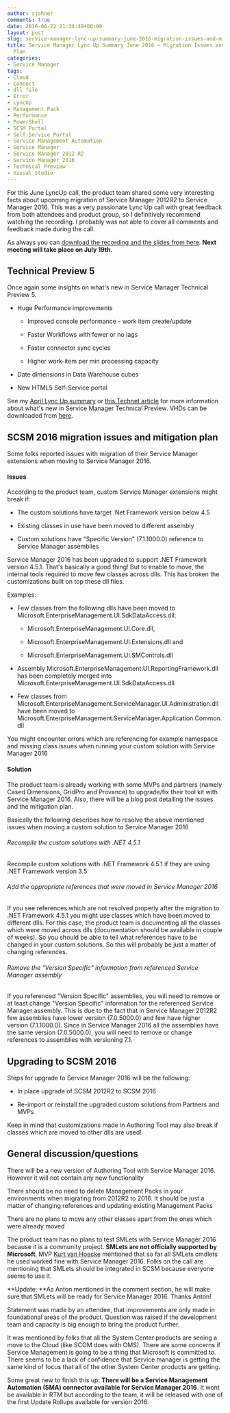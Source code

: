 ```yaml
---
author: sjohner
comments: true
date: 2016-06-22 21:34:49+00:00
layout: post
slug: service-manager-lync-up-summary-june-2016-migration-issues-and-mitigation-plan
title: Service Manager Lync Up Summary June 2016 – Migration Issues and Mitigation
  Plan
categories:
- Service Manager
tags:
- Cloud
- Connect
- dll file
- Error
- LyncUp
- Management Pack
- Performance
- PowerShell
- SCSM Portal
- Self-Service Portal
- Service Management Automation
- Service Manager
- Service Manager 2012 R2
- Service Manager 2016
- Technical Preview
- Visual Studio
---
```


For this June LyncUp call, the product team shared some very interesting facts about upcoming migration of Service Manager 2012R2 to Service Manager 2016. This was a very passionate Lync Up call with great feedback from both attendees and product group, so I definitively recommend watching the recording. I probably was not able to cover all comments and feedback made during the call.

As always you can [download the recording and the slides from here](http://1drv.ms/1r5Czkf). **Next meeting will take place on July 19th.**


## Technical Preview 5


Once again some insights on what's new in Service Manager Technical Preview 5.



 	
  * Huge Performance improvements

 	
    * Improved console performance - work item create/update

 	
    * Faster Workflows with fewer or no lags

 	
    * Faster connector sync cycles

 	
    * Higher work-item per min processing capacity




 	
  * Date dimensions in Data Warehouse cubes

 	
  * New HTML5 Self-Service portal


See my [April Lync Up summary](https://blog.jhnr.ch/2016/04/20/service-manager-lync-up-summary-april-2016-technical-preview-5-and-sccm-connector-support/) or [this Technet article](https://technet.microsoft.com/en-us/library/mt346039(v=sc.16).aspx) for more information about what's new in Service Manager Technical Preview. VHDs can be downloaded from [here](https://www.microsoft.com/en-us/download/details.aspx?id=51952).


## SCSM 2016 migration issues and mitigation plan


Some folks reported issues with migration of their Service Manager extensions when moving to Service Manager 2016.


#### Issues


According to the product team, custom Service Manager extensions might break if:



 	
  * The custom solutions have target .Net Framework version below 4.5

 	
  * Existing classes in use have been moved to different assembly

 	
  * Custom solutions have "Specific Version" (7.1.1000.0) reference to Service Manager assemblies


Service Manager 2016 has been upgraded to support .NET Framework version 4.5.1. That's basically a good thing! But to enable to move, the internal tools required to move few classes across dlls. This has broken the customizations built on top these dll files.

Examples:

 	
  * Few classes from the following dlls have been moved to Microsoft.EnterpriseManagement.UI.SdkDataAccess.dll:

 	
    * Microsoft.EnterpriseManagement.UI.Core.dll,

 	
    * Microsoft.EnterpriseManagement.UI.Extensions.dll and

 	
    * Microsoft.EnterpriseManagement.UI.SMControls.dll




 	
  * Assembly Microsoft.EnterpriseManagement.UI.ReportingFramework.dll has been completely merged into Microsoft.EnterpriseManagement.UI.SdkDataAccess.dll

 	
  * Few classes from Microsoft.EnterpriseManagement.ServiceManager.UI.Administration.dll have been moved to Microsoft.EnterpriseManagement.ServiceManager.Application.Common.dll


You might encounter errors which are referencing for example namespace and missing class issues when running your custom solution with Service Manager 2016


#### Solution


The product team is already working with some MVPs and partners (namely Cased Dimensions, GridPro and Provance) to upgrade/fix their tool kit with Service Manager 2016. Also, there will be a blog post detailing the issues and the mitigation plan.

Basically the following describes how to resolve the above mentioned issues when moving a custom solution to Service Manager 2016


###### Recompile the custom solutions with .NET 4.5.1


Recompile custom solutions with .NET Framework 4.5.1 if they are using .NET Framework version 3.5


###### Add the appropriate references that were moved in Service Manager 2016


If you see references which are not resolved properly after the migration to .NET Framework 4.5.1 you might use classes which have been moved to different dlls. For this case, the product team is documenting all the classes which were moved across dlls (documentation should be available in couple of weeks). So you should be able to tell what references have to be changed in your custom solutions. So this will probably be just a matter of changing references.


###### Remove the "Version Specific" information from referenced Service Manager assembly


If you referenced "Version Specific" assemblies, you will need to remove or at least change "Version Specific" information for the referenced Service Manager assembly. This is due to the fact that in Service Manager 2012R2 few assemblies have lower version (7.0.5000.0) and few have higher version (7.1.1000.0). Since in Service Manager 2016 all the assemblies have the same version (7.0.5000.0), you will need to remove or change references to assemblies with versioning 7.1.


## Upgrading to SCSM 2016


Steps for upgrade to Service Manager 2016 will be the following:



 	
  * In place upgrade of SCSM 2012R2 to SCSM 2016

 	
  * Re-import or reinstall the upgraded custom solutions from Partners and MVPs


Keep in mind that customizations made in Authoring Tool may also break if classes which are moved to other dlls are used!


## **General discussion/questions**


There will be a new version of Authoring Tool with Service Manager 2016. However it will not contain any new functionality

There should be no need to delete Management Packs in your environments when migrating from 2012R2 to 2016. It should be just a matter of changing references and updating existing Management Packs

There are no plans to move any other classes apart from the ones which were already moved

The product team has no plans to test SMLets with Service Manager 2016 because it is a community project. **SMLets are not officially supported by Microsoft**. MVP [Kurt van Hoecke](https://twitter.com/BunkCo) mentioned that so far all SMLets cmdlets he used worked fine with Service Manager 2016. Folks on the call are mentioning that SMLets should be integrated in SCSM because everyone seems to use it.

**Update: **As Anton mentioned in the comment section, he will make sure that SMLets will be ready for Service Manager 2016. Thanks Anton!

Statement was made by an attendee, that improvements are only made in foundational areas of the product. Question was raised if the development team and capacity is big enough to bring the product further.

It was mentioned by folks that all the System Center products are seeing a move to the Cloud (like SCOM does with OMS). There are some concerns if Service Management is going to be a thing that Microsoft is committed to. There seems to be a lack of confidence that Service manager is getting the same kind of focus that all of the other System Center products are getting.

Some great new to finish this up: **There will be a Service Management Automation (SMA) connector available for Service Manager 2016**. It wont be available in RTM but according to the team, it will be released with one of the first Update Rollups available for version 2016.
